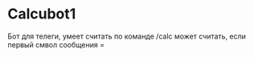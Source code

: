 # Calcubot1

Бот для телеги, умеет считать по команде /calc
может считать, если первый смвол сообщения =